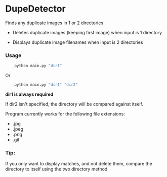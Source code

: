# DupeDetector
Finds any duplicate images in 1 or 2 directories

- Deletes duplicate images (keeping first image) when input is 1 directory

- Displays duplicate image filenames when input is 2 directories

### Usage

```bash
    python main.py "dir1"
```

Or

```bash
    python main.py "dir1" "dir2"
```

**dir1 is always required**

If dir2 isn't specified, the directory will be compared against itself.

Program currently works for the following file extensions:

- .jpg
- .jpeg
- .png
- .gif

### Tip:

If you only want to display matches, and not delete them, compare the directory to itself using the two directory method
